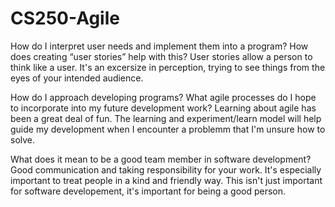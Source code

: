 # CS250-Agile

How do I interpret user needs and implement them into a program? How does creating “user stories” help with this?
   User stories allow a person to think like a user. It's an excersize in perception, trying to see things from the eyes of your intended audience. 
   
How do I approach developing programs? What agile processes do I hope to incorporate into my future development work?
    Learning about agile has been a great deal of fun. The learning and experiment/learn model will help guide my development when I encounter a problemm that I'm unsure how to solve.

What does it mean to be a good team member in software development?
   Good communication and taking responsibility for your work. It's especially important to treat people in a kind and friendly way. This isn't just important for software developement, it's important for being a good person. 
